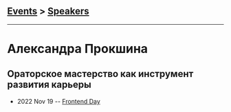 ## [Events](../README.md) > [Speakers](../speakers.md)
---

# Александра Прокшина

## Ораторское мастерство как инструмент развития карьеры
- 2022 Nov 19 -- [Frontend Day](https://www.youtube.com/watch?v=WIs74Quvqjg&t=17805s)    
